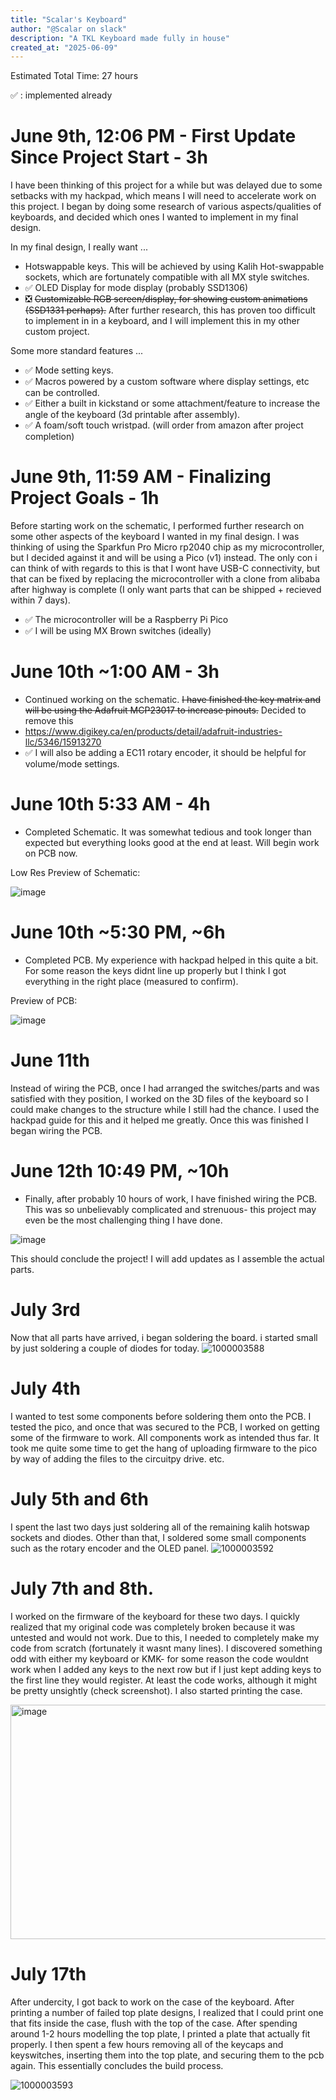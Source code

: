 ```yaml
---
title: "Scalar's Keyboard"
author: "@Scalar on slack"
description: "A TKL Keyboard made fully in house"
created_at: "2025-06-09"
---
```

Estimated Total Time: 27 hours

✅ : implemented already

# June 9th, 12:06 PM - First Update Since Project Start - 3h
I have been thinking of this project for a while but was delayed due to some setbacks with my hackpad, which means I will need to accelerate work on this project. I began by doing some research of various aspects/qualities of keyboards, and decided which ones I wanted to implement in my final design. 

In my final design, I really want ...
- Hotswappable keys. This will be achieved by using Kalih Hot-swappable sockets, which are fortunately compatible with all MX style switches.
- ✅ OLED Display for mode display (probably SSD1306)
- ❎ ~~Customizable RGB screen/display, for showing custom animations (SSD1331 perhaps).~~ After further research, this has proven too difficult to implement in in a keyboard, and I will implement this in my other custom project. 

Some more standard features ...
- ✅ Mode setting keys.
- ✅ Macros powered by a custom software where display settings, etc can be controlled.
- ✅ Either a built in kickstand or some attachment/feature to increase the angle of the keyboard (3d printable after assembly).
- ✅ A foam/soft touch wristpad. (will order from amazon after project completion)

# June 9th, 11:59 AM - Finalizing Project Goals - 1h

Before starting work on the schematic, I performed further research on some other aspects of the keyboard I wanted in my final design. I was thinking of using the Sparkfun Pro Micro rp2040 chip as my microcontroller, but I decided against it and will be using a Pico (v1) instead. The only con i can think of with regards to this is that I wont have USB-C connectivity, but that can be fixed by replacing the microcontroller with a clone from alibaba after highway is complete (I only want parts that can be shipped + recieved within 7 days). 
- ✅ The microcontroller will be a Raspberry Pi Pico
- ✅ I will be using MX Brown switches (ideally)

# June 10th ~1:00 AM - 3h
- Continued working on the schematic. ~~I have finished the key matrix and will be using the Adafruit MCP23017 to increase pinouts.~~ Decided to remove this
- https://www.digikey.ca/en/products/detail/adafruit-industries-llc/5346/15913270
- ✅ I will also be adding a EC11 rotary encoder, it should be helpful for volume/mode settings.

# June 10th 5:33 AM - 4h
- Completed Schematic. It was somewhat tedious and took longer than expected but everything looks good at the end at least. Will begin work on PCB now.

Low Res Preview of Schematic: 

![image](https://github.com/user-attachments/assets/adca0cd6-aaca-46dd-8a35-3622b7d13c3c)

# June 10th ~5:30 PM, ~6h
- Completed PCB. My experience with hackpad helped in this quite a bit. For some reason the keys didnt line up properly but I think I got everything in the right place (measured to confirm).

Preview of PCB:

![image](https://github.com/user-attachments/assets/e1bad259-8ecc-49dd-96f6-f23124d82013)

# June 11th
Instead of wiring the PCB, once I had arranged the switches/parts and was satisfied with they position, I worked on the 3D files of the keyboard so I could make changes to the structure while I still had the chance. I used the hackpad guide for this and it helped me greatly. Once this was finished I began wiring the PCB.

# June 12th 10:49 PM, ~10h
- Finally, after probably 10 hours of work, I have finished wiring the PCB. This was so unbelievably complicated and strenuous- this project may even be the most challenging thing I have done.

![image](https://github.com/user-attachments/assets/1f7c892b-70d2-49d4-b0b0-6b262a3bdd02)

This should conclude the project! I will add updates as I assemble the actual parts. 

# July 3rd 
Now that all parts have arrived, i began soldering the board. i started small by just soldering a couple of diodes for today.
![1000003588](https://github.com/user-attachments/assets/5ef69aab-f349-4162-8908-ab371bb2f659)


# July 4th
I wanted to test some components before soldering them onto the PCB. I tested the pico, and once that was secured to the PCB, I worked on getting some of the firmware to work. All components work as intended thus far. It took me quite some time to get the hang of uploading firmware to the pico by way of adding the files to the circuitpy drive. etc. 

# July 5th and 6th 
I spent the last two days just soldering all of the remaining kalih hotswap sockets and diodes. Other than that, I soldered some small components such as the rotary encoder and the OLED panel. 
![1000003592](https://github.com/user-attachments/assets/b3edea70-0c73-42ab-b38c-578e8bd06bc7)


# July 7th and 8th. 
I worked on the firmware of the keyboard for these two days. I quickly realized that my original code was completely broken because it was untested and would not work. Due to this, I needed to completely make my code from scratch (fortunately it wasnt many lines). I discovered something odd with either my keyboard or KMK- for some reason the code wouldnt work when I added any keys to the next row but if I just kept adding keys to the first line they would register. At least the code works, although it might be pretty unsightly (check screenshot). I also started printing the case.

<img width="1586" height="375" alt="image" src="https://github.com/user-attachments/assets/5f9a4459-43a7-41c8-84ab-34183750f18e" />

# July 17th
After undercity, I got back to work on the case of the keyboard. After printing a number of failed top plate designs, I realized that I could print one that fits inside the case, flush with the top of the case. After spending around 1-2 hours modelling the top plate, I printed a plate that actually fit properly. I then spent a few hours removing all of the keycaps and keyswitches, inserting them into the top plate, and securing them to the pcb again. This essentially concludes the build process.

![1000003593](https://github.com/user-attachments/assets/32de66a3-fd6e-426c-a1f4-dc091e3f732e)
